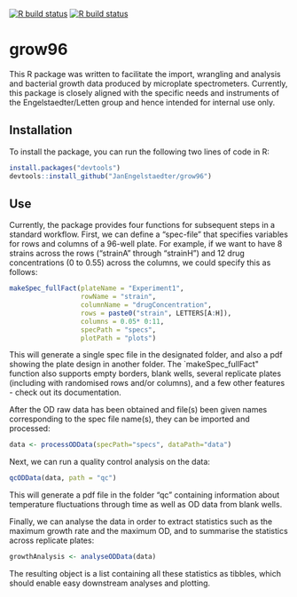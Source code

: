 
<!-- README.md is generated from README.Rmd. Please edit that file -->

<!-- badges: start -->

[![R build
status](https://github.com/JanEngelstaedter/grow96/workflows/R-CMD-check/badge.svg)](https://github.com/JanEngelstaedter/grow96/actions)
[![R build
status](https://github.com/JanEngelstaedter/grow96/workflows/R-CMD-check/badge.svg)](https://github.com/JanEngelstaedter/grow96/actions)
<!-- badges: end -->

# grow96

This R package was written to facilitate the import, wrangling and
analysis and bacterial growth data produced by microplate spectrometers.
Currently, this package is closely aligned with the specific needs and
instruments of the Engelstaedter/Letten group and hence intended for
internal use only.

## Installation

To install the package, you can run the following two lines of code in
R:

``` r
install.packages("devtools")
devtools::install_github("JanEngelstaedter/grow96")
```

## Use

Currently, the package provides four functions for subsequent steps in a
standard workflow. First, we can define a “spec-file” that specifies
variables for rows and columns of a 96-well plate. For example, if we
want to have 8 strains across the rows (“strainA” through “strainH”) and
12 drug concentrations (0 to 0.55) across the columns, we could specify
this as follows:

``` r
makeSpec_fullFact(plateName = "Experiment1",
                  rowName = "strain", 
                  columnName = "drugConcentration",
                  rows = paste0("strain", LETTERS[A:H]), 
                  columns = 0.05* 0:11,
                  specPath = "specs",
                  plotPath = "plots")
```

This will generate a single spec file in the designated folder, and also
a pdf showing the plate design in another folder. The
\`makeSpec\_fullFact" function also supports empty borders, blank wells,
several replicate plates (including with randomised rows and/or
columns), and a few other features - check out its documentation.

After the OD raw data has been obtained and file(s) been given names
corresponding to the spec file name(s), they can be imported and
processed:

``` r
data <- processODData(specPath="specs", dataPath="data")
```

Next, we can run a quality control analysis on the data:

``` r
qcODData(data, path = "qc")
```

This will generate a pdf file in the folder “qc” containing information
about temperature fluctuations through time as well as OD data from
blank wells.

Finally, we can analyse the data in order to extract statistics such as
the maximum growth rate and the maximum OD, and to summarise the
statistics across replicate plates:

``` r
growthAnalysis <- analyseODData(data)
```

The resulting object is a list containing all these statistics as
tibbles, which should enable easy downstream analyses and plotting.
